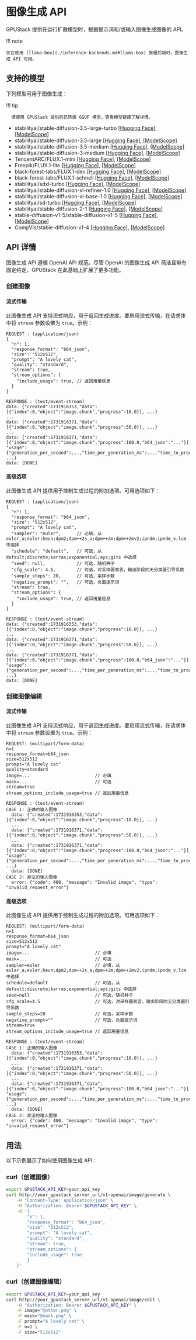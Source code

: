 # 图像生成 API

GPUStack 提供在运行扩散模型时，根据提示词和/或输入图像生成图像的 API。

!!! note

    仅在使用 [llama-box](./inference-backends.md#llama-box) 推理后端时，图像生成 API 可用。

## 支持的模型

下列模型可用于图像生成：

!!! tip

      请使用 GPUStack 提供的已转换 GGUF 模型。查看模型链接了解详情。

- stabilityai/stable-diffusion-3.5-large-turbo [[Hugging Face]](https://huggingface.co/gpustack/stable-diffusion-v3-5-large-turbo-GGUF), [[ModelScope]](https://modelscope.cn/models/gpustack/stable-diffusion-v3-5-large-turbo-GGUF)
- stabilityai/stable-diffusion-3.5-large [[Hugging Face]](https://huggingface.co/gpustack/stable-diffusion-v3-5-large-GGUF), [[ModelScope]](https://modelscope.cn/models/gpustack/stable-diffusion-v3-5-large-GGUF)
- stabilityai/stable-diffusion-3.5-medium [[Hugging Face]](https://huggingface.co/gpustack/stable-diffusion-v3-5-medium-GGUF), [[ModelScope]](https://modelscope.cn/models/gpustack/stable-diffusion-v3-5-medium-GGUF)
- stabilityai/stable-diffusion-3-medium [[Hugging Face]](https://huggingface.co/gpustack/stable-diffusion-v3-medium-GGUF), [[ModelScope]](https://modelscope.cn/models/gpustack/stable-diffusion-v3-medium-GGUF)
- TencentARC/FLUX.1-mini [[Hugging Face]](https://huggingface.co/gpustack/FLUX.1-mini-GGUF), [[ModelScope]](https://modelscope.cn/models/gpustack/FLUX.1-mini-GGUF)
- Freepik/FLUX.1-lite [[Hugging Face]](https://huggingface.co/gpustack/FLUX.1-lite-GGUF), [[ModelScope]](https://modelscope.cn/models/gpustack/FLUX.1-lite-GGUF)
- black-forest-labs/FLUX.1-dev [[Hugging Face]](https://huggingface.co/gpustack/FLUX.1-dev-GGUF), [[ModelScope]](https://modelscope.cn/models/gpustack/FLUX.1-dev-GGUF)
- black-forest-labs/FLUX.1-schnell [[Hugging Face]](https://huggingface.co/gpustack/FLUX.1-schnell-GGUF), [[ModelScope]](https://modelscope.cn/models/gpustack/FLUX.1-schnell-GGUF)
- stabilityai/sdxl-turbo [[Hugging Face]](https://huggingface.co/gpustack/stable-diffusion-xl-1.0-turbo-GGUF), [[ModelScope]](https://modelscope.cn/models/gpustack/stable-diffusion-xl-1.0-turbo-GGUF)
- stabilityai/stable-diffusion-xl-refiner-1.0 [[Hugging Face]](https://huggingface.co/gpustack/stable-diffusion-xl-refiner-1.0-GGUF), [[ModelScope]](https://modelscope.cn/models/gpustack/stable-diffusion-xl-refiner-1.0-GGUF)
- stabilityai/stable-diffusion-xl-base-1.0 [[Hugging Face]](https://huggingface.co/gpustack/stable-diffusion-xl-base-1.0-GGUF), [[ModelScope]](https://modelscope.cn/models/gpustack/stable-diffusion-xl-base-1.0-GGUF)
- stabilityai/sd-turbo [[Hugging Face]](https://huggingface.co/gpustack/stable-diffusion-v2-1-turbo-GGUF), [[ModelScope]](https://modelscope.cn/models/gpustack/stable-diffusion-v2-1-turbo-GGUF)
- stabilityai/stable-diffusion-2-1 [[Hugging Face]](https://huggingface.co/gpustack/stable-diffusion-v2-1-GGUF), [[ModelScope]](https://modelscope.cn/models/gpustack/stable-diffusion-v2-1-GGUF)
- stable-diffusion-v1-5/stable-diffusion-v1-5 [[Hugging Face]](https://huggingface.co/gpustack/stable-diffusion-v1-5-GGUF), [[ModelScope]](https://modelscope.cn/models/gpustack/stable-diffusion-v1-5-GGUF)
- CompVis/stable-diffusion-v1-4 [[Hugging Face]](https://huggingface.co/gpustack/stable-diffusion-v1-4-GGUF), [[ModelScope]](https://modelscope.cn/models/gpustack/stable-diffusion-v1-4-GGUF)

## API 详情

图像生成 API 遵循 OpenAI API 规范。尽管 OpenAI 的图像生成 API 简洁且带有固定约定，GPUStack 在此基础上扩展了更多功能。

### 创建图像

#### 流式传输

此图像生成 API 支持流式响应，用于返回生成进度。要启用流式传输，在请求体中将 `stream` 参数设置为 `true`。示例：

```
REQUEST : (application/json)
{
  "n": 1,
  "response_format": "b64_json",
  "size": "512x512",
  "prompt": "A lovely cat",
  "quality": "standard",
  "stream": true,
  "stream_options": {
    "include_usage": true, // 返回用量信息
  }
}

RESPONSE : (text/event-stream)
data: {"created":1731916353,"data":[{"index":0,"object":"image.chunk","progress":10.0}], ...}
...
data: {"created":1731916371,"data":[{"index":0,"object":"image.chunk","progress":50.0}], ...}
...
data: {"created":1731916371,"data":[{"index":0,"object":"image.chunk","progress":100.0,"b64_json":"..."}], "usage":{"generation_per_second":...,"time_per_generation_ms":...,"time_to_process_ms":...}, ...}
data: [DONE]
```

#### 高级选项

此图像生成 API 提供用于控制生成过程的附加选项。可用选项如下：

```
REQUEST : (application/json)
{
  "n": 1,
  "response_format": "b64_json",
  "size": "512x512",
  "prompt": "A lovely cat",
  "sampler": "euler",      // 必填，从 euler_a;euler;heun;dpm2;dpm++2s_a;dpm++2m;dpm++2mv2;ipndm;ipndm_v;lcm 中选择
  "schedule": "default",   // 可选，从 default;discrete;karras;exponential;ays;gits 中选择
  "seed": null,            // 可选，随机种子
  "cfg_scale": 4.5,        // 可选，对采样器而言，输出阶段的无分类器引导系数
  "sample_steps": 20,      // 可选，采样步数
  "negative_prompt": "",   // 可选，负面提示词
  "stream": true,
  "stream_options": {
    "include_usage": true, // 返回用量信息
  }
}

RESPONSE : (text/event-stream)
data: {"created":1731916353,"data":[{"index":0,"object":"image.chunk","progress":10.0}], ...}
...
data: {"created":1731916371,"data":[{"index":0,"object":"image.chunk","progress":50.0}], ...}
...
data: {"created":1731916371,"data":[{"index":0,"object":"image.chunk","progress":100.0,"b64_json":"..."}], "usage":{"generation_per_second":...,"time_per_generation_ms":...,"time_to_process_ms":...}, ...}
data: [DONE]
```

### 创建图像编辑

#### 流式传输

此图像生成 API 支持流式响应，用于返回生成进度。要启用流式传输，在请求体中将 `stream` 参数设置为 `true`。示例：

```
REQUEST: (multipart/form-data)
n=1
response_format=b64_json
size=512x512
prompt="A lovely cat"
quality=standard
image=...                         // 必填
mask=...                          // 可选
stream=true
stream_options_include_usage=true // 返回用量信息

RESPONSE : (text/event-stream)
CASE 1: 正确的输入图像
  data: {"created":1731916353,"data":[{"index":0,"object":"image.chunk","progress":10.0}], ...}
  ...
  data: {"created":1731916371,"data":[{"index":0,"object":"image.chunk","progress":50.0}], ...}
  ...
  data: {"created":1731916371,"data":[{"index":0,"object":"image.chunk","progress":100.0,"b64_json":"..."}], "usage":{"generation_per_second":...,"time_per_generation_ms":...,"time_to_process_ms":...}, ...}
  data: [DONE]
CASE 2: 非法的输入图像
  error: {"code": 400, "message": "Invalid image", "type": "invalid_request_error"}
```

#### 高级选项

此图像生成 API 提供用于控制生成过程的附加选项。可用选项如下：

```
REQUEST: (multipart/form-data)
n=1
response_format=b64_json
size=512x512
prompt="A lovely cat"
image=...                         // 必填
mask=...                          // 可选
sampler=euler                     // 必填，从 euler_a;euler;heun;dpm2;dpm++2s_a;dpm++2m;dpm++2mv2;ipndm;ipndm_v;lcm 中选择
schedule=default                  // 可选，从 default;discrete;karras;exponential;ays;gits 中选择
seed=null                         // 可选，随机种子
cfg_scale=4.5                     // 可选，对采样器而言，输出阶段的无分类器引导系数
sample_steps=20                   // 可选，采样步数
negative_prompt=""                // 可选，负面提示词
stream=true
stream_options_include_usage=true // 返回用量信息

RESPONSE : (text/event-stream)
CASE 1: 正确的输入图像
  data: {"created":1731916353,"data":[{"index":0,"object":"image.chunk","progress":10.0}], ...}
  ...
  data: {"created":1731916371,"data":[{"index":0,"object":"image.chunk","progress":50.0}], ...}
  ...
  data: {"created":1731916371,"data":[{"index":0,"object":"image.chunk","progress":100.0,"b64_json":"..."}], "usage":{"generation_per_second":...,"time_per_generation_ms":...,"time_to_process_ms":...}, ...}
  data: [DONE]
CASE 2: 非法的输入图像
  error: {"code": 400, "message": "Invalid image", "type": "invalid_request_error"}
```

## 用法

以下示例展示了如何使用图像生成 API：

### curl（创建图像）

```bash
export GPUSTACK_API_KEY=your_api_key
curl http://your_gpustack_server_url/v1-openai/image/generate \
    -H "Content-Type: application/json" \
    -H "Authorization: Bearer $GPUSTACK_API_KEY" \
    -d '{
        "n": 1,
        "response_format": "b64_json",
        "size": "512x512",
        "prompt": "A lovely cat",
        "quality": "standard",
        "stream": true,
        "stream_options": {
        "include_usage": true
        }
    }'

```

### curl（创建图像编辑）

```bash
export GPUSTACK_API_KEY=your_api_key
curl http://your_gpustack_server_url/v1-openai/image/edit \
    -H "Authorization: Bearer $GPUSTACK_API_KEY" \
    -F image="@otter.png" \
    -F mask="@mask.png" \
    -F prompt="A lovely cat" \
    -F n=1 \
    -F size="512x512"
```